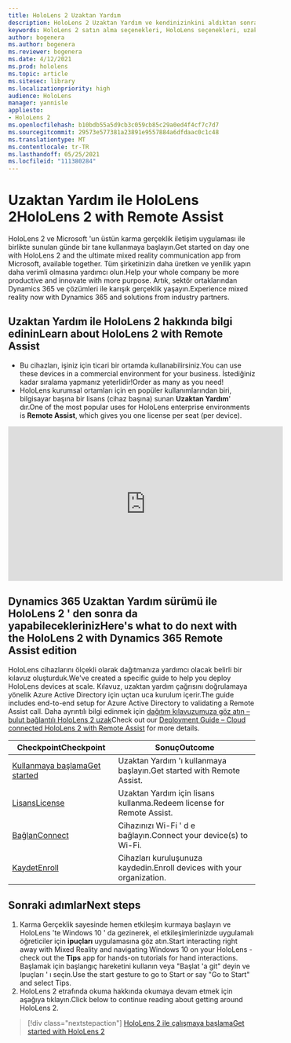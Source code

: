 ```yaml
---
title: HoloLens 2 Uzaktan Yardım
description: HoloLens 2 Uzaktan Yardım ve kendinizinkini aldıktan sonra ne yapacaklarınız hakkında bilgi edinin.
keywords: HoloLens 2 satın alma seçenekleri, HoloLens seçenekleri, uzaktan yardım
author: bogenera
ms.author: bogenera
ms.reviewer: bogenera
ms.date: 4/12/2021
ms.prod: hololens
ms.topic: article
ms.sitesec: library
ms.localizationpriority: high
audience: HoloLens
manager: yannisle
appliesto:
- HoloLens 2
ms.openlocfilehash: b10bdb55a5d9cb3c059cb85c29a0ed4f4cf7c7d7
ms.sourcegitcommit: 29573e577381a23891e9557884a6dfdaac0c1c48
ms.translationtype: MT
ms.contentlocale: tr-TR
ms.lasthandoff: 05/25/2021
ms.locfileid: "111380284"
---
```

# <a name="hololens-2-with-remote-assist"></a><span data-ttu-id="b3aa1-104">Uzaktan Yardım ile HoloLens 2</span><span class="sxs-lookup"><span data-stu-id="b3aa1-104">HoloLens 2 with Remote Assist</span></span>

<span data-ttu-id="b3aa1-105">HoloLens 2 ve Microsoft 'un üstün karma gerçeklik iletişim uygulaması ile birlikte sunulan günde bir tane kullanmaya başlayın.</span><span class="sxs-lookup"><span data-stu-id="b3aa1-105">Get started on day one with HoloLens 2 and the ultimate mixed reality communication app from Microsoft, available together.</span></span> <span data-ttu-id="b3aa1-106">Tüm şirketinizin daha üretken ve yenilik yapın daha verimli olmasına yardımcı olun.</span><span class="sxs-lookup"><span data-stu-id="b3aa1-106">Help your whole company be more productive and innovate with more purpose.</span></span> <span data-ttu-id="b3aa1-107">Artık, sektör ortaklarından Dynamics 365 ve çözümleri ile karışık gerçeklik yaşayın.</span><span class="sxs-lookup"><span data-stu-id="b3aa1-107">Experience mixed reality now with Dynamics 365 and solutions from industry partners.</span></span>

## <a name="learn-about-hololens-2-with-remote-assist"></a><span data-ttu-id="b3aa1-108">Uzaktan Yardım ile HoloLens 2 hakkında bilgi edinin</span><span class="sxs-lookup"><span data-stu-id="b3aa1-108">Learn about HoloLens 2 with Remote Assist</span></span>
- <span data-ttu-id="b3aa1-109">Bu cihazları, işiniz için ticari bir ortamda kullanabilirsiniz.</span><span class="sxs-lookup"><span data-stu-id="b3aa1-109">You can use these devices in a commercial environment for your business.</span></span> <span data-ttu-id="b3aa1-110">İstediğiniz kadar sıralama yapmanız yeterlidir!</span><span class="sxs-lookup"><span data-stu-id="b3aa1-110">Order as many as you need!</span></span>
- <span data-ttu-id="b3aa1-111">HoloLens kurumsal ortamları için en popüler kullanımlarından biri, bilgisayar başına bir lisans (cihaz başına) sunan **Uzaktan Yardım**' dır.</span><span class="sxs-lookup"><span data-stu-id="b3aa1-111">One of the most popular uses for HoloLens enterprise environments is **Remote Assist**, which gives you one license per seat (per device).</span></span>

<iframe width="560" height="315" src="https://www.youtube.com/embed/d3YT8j0yYl0" frameborder="0" allow="accelerometer; autoplay; clipboard-write; encrypted-media; gyroscope; picture-in-picture" allowfullscreen></iframe>

## <a name="heres-what-to-do-next-with-the-hololens-2-with-dynamics-365-remote-assist-edition"></a><span data-ttu-id="b3aa1-112">Dynamics 365 Uzaktan Yardım sürümü ile HoloLens 2 ' den sonra da yapabilecekleriniz</span><span class="sxs-lookup"><span data-stu-id="b3aa1-112">Here's what to do next with the HoloLens 2 with Dynamics 365 Remote Assist edition</span></span>

<span data-ttu-id="b3aa1-113">HoloLens cihazlarını ölçekli olarak dağıtmanıza yardımcı olacak belirli bir kılavuz oluşturduk.</span><span class="sxs-lookup"><span data-stu-id="b3aa1-113">We've created a specific guide to help you deploy HoloLens devices at scale.</span></span> <span data-ttu-id="b3aa1-114">Kılavuz, uzaktan yardım çağrısını doğrulamaya yönelik Azure Active Directory için uçtan uca kurulum içerir.</span><span class="sxs-lookup"><span data-stu-id="b3aa1-114">The guide includes end-to-end setup for Azure Active Directory to validating a Remote Assist call.</span></span> <span data-ttu-id="b3aa1-115">Daha ayrıntılı bilgi edinmek için [dağıtım kılavuzumuza göz atın – bulut bağlantılı HoloLens 2 uzak](hololens2-cloud-connected-overview.md)</span><span class="sxs-lookup"><span data-stu-id="b3aa1-115">Check out our [Deployment Guide – Cloud connected HoloLens 2 with Remote Assist](hololens2-cloud-connected-overview.md) for more details.</span></span>

| <span data-ttu-id="b3aa1-116">Checkpoint</span><span class="sxs-lookup"><span data-stu-id="b3aa1-116">Checkpoint</span></span>  | <span data-ttu-id="b3aa1-117">Sonuç</span><span class="sxs-lookup"><span data-stu-id="b3aa1-117">Outcome</span></span>                                |
|-------------|----------------------------------------|
| [<span data-ttu-id="b3aa1-118">Kullanmaya başlama</span><span class="sxs-lookup"><span data-stu-id="b3aa1-118">Get started</span></span>](https://docs.microsoft.com/dynamics365/mixed-reality/remote-assist/overview-hololens) | <span data-ttu-id="b3aa1-119">Uzaktan Yardım 'ı kullanmaya başlayın.</span><span class="sxs-lookup"><span data-stu-id="b3aa1-119">Get started with Remote Assist.</span></span>        |
| [<span data-ttu-id="b3aa1-120">Lisans</span><span class="sxs-lookup"><span data-stu-id="b3aa1-120">License</span></span>](https://docs.microsoft.com/dynamics365/mixed-reality/remote-assist/deploy-remote-assist#add-and-assign-licenses)     | <span data-ttu-id="b3aa1-121">Uzaktan Yardım için lisans kullanma.</span><span class="sxs-lookup"><span data-stu-id="b3aa1-121">Redeem license for Remote Assist.</span></span>      |
| [<span data-ttu-id="b3aa1-122">Bağlan</span><span class="sxs-lookup"><span data-stu-id="b3aa1-122">Connect</span></span>](https://docs.microsoft.com/hololens/hololens-network)     | <span data-ttu-id="b3aa1-123">Cihazınızı Wi-Fi ' d e bağlayın.</span><span class="sxs-lookup"><span data-stu-id="b3aa1-123">Connect your device(s) to Wi-Fi.</span></span>       |
| [<span data-ttu-id="b3aa1-124">Kaydet</span><span class="sxs-lookup"><span data-stu-id="b3aa1-124">Enroll</span></span>](https://docs.microsoft.com/hololens/hololens-enroll-mdm)      | <span data-ttu-id="b3aa1-125">Cihazları kuruluşunuza kaydedin.</span><span class="sxs-lookup"><span data-stu-id="b3aa1-125">Enroll devices with your organization.</span></span> |

## <a name="next-steps"></a><span data-ttu-id="b3aa1-126">Sonraki adımlar</span><span class="sxs-lookup"><span data-stu-id="b3aa1-126">Next steps</span></span>

1. <span data-ttu-id="b3aa1-127">Karma Gerçeklik sayesinde hemen etkileşim kurmaya başlayın ve HoloLens 'te Windows 10 ' da gezinerek, el etkileşimlerinizde uygulamalı öğreticiler için **ipuçları** uygulamasına göz atın.</span><span class="sxs-lookup"><span data-stu-id="b3aa1-127">Start interacting right away with Mixed Reality and navigating Windows 10 on your HoloLens - check out the **Tips** app for hands-on tutorials for hand interactions.</span></span> <span data-ttu-id="b3aa1-128">Başlamak için başlangıç hareketini kullanın veya "Başlat 'a git" deyin ve Ipuçları ' ı seçin.</span><span class="sxs-lookup"><span data-stu-id="b3aa1-128">Use the start gesture to go to Start or say "Go to Start" and select Tips.</span></span>
1. <span data-ttu-id="b3aa1-129">HoloLens 2 etrafında okuma hakkında okumaya devam etmek için aşağıya tıklayın.</span><span class="sxs-lookup"><span data-stu-id="b3aa1-129">Click below to continue reading about getting around HoloLens 2.</span></span>

> [!div class="nextstepaction"]
> [<span data-ttu-id="b3aa1-130">HoloLens 2 ile çalışmaya başlama</span><span class="sxs-lookup"><span data-stu-id="b3aa1-130">Get started with HoloLens 2</span></span>](hololens2-basic-usage.md)